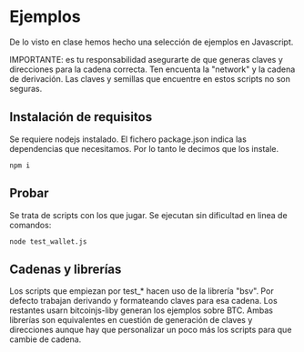 
# Ejemplos 

De lo visto en clase hemos hecho una selección de ejemplos en Javascript.

IMPORTANTE: es tu responsabilidad asegurarte de que generas claves y direcciones para la cadena correcta. Ten encuenta la "network" y la cadena de derivación. Las claves y semillas que encuentre en estos scripts no son seguras.



## Instalación de requisitos

Se requiere nodejs instalado. El fichero package.json indica las dependencias que necesitamos. Por lo tanto le decimos que los instale.

```
npm i
```


## Probar

Se trata de scripts con los que jugar. Se ejecutan sin dificultad en linea de comandos:


```
node test_wallet.js
```


## Cadenas y librerías

Los scripts que empiezan por test_* hacen uso de la librería "bsv". Por defecto trabajan derivando y formateando claves para esa cadena. Los restantes usarn bitcoinjs-liby generan los ejemplos sobre BTC. Ambas librerías son equivalentes en cuestión de generación de claves y direcciones aunque hay que personalizar un poco más los scripts para que cambie de cadena. 


